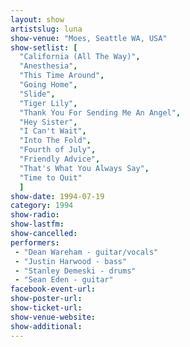 ```yaml
---
layout: show
artistslug: luna
show-venue: "Moes, Seattle WA, USA"
show-setlist: [
  "California (All The Way)",
  "Anesthesia",
  "This Time Around",
  "Going Home",
  "Slide",
  "Tiger Lily",
  "Thank You For Sending Me An Angel",
  "Hey Sister",
  "I Can't Wait",
  "Into The Fold",
  "Fourth of July",
  "Friendly Advice",
  "That's What You Always Say",
  "Time to Quit"
  ]
show-date: 1994-07-19
category: 1994
show-radio: 
show-lastfm: 
show-cancelled: 
performers: 
 - "Dean Wareham - guitar/vocals"
 - "Justin Harwood - bass"
 - "Stanley Demeski - drums"
 - "Sean Eden - guitar"
facebook-event-url: 
show-poster-url: 
show-ticket-url: 
show-venue-website: 
show-additional: 
---
```


